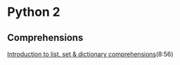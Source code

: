 # Python 2

## Comprehensions

[Introduction to list, set & dictionary comprehensions](https://youtu.be/p-U-iPKaVFo)(8:56)
